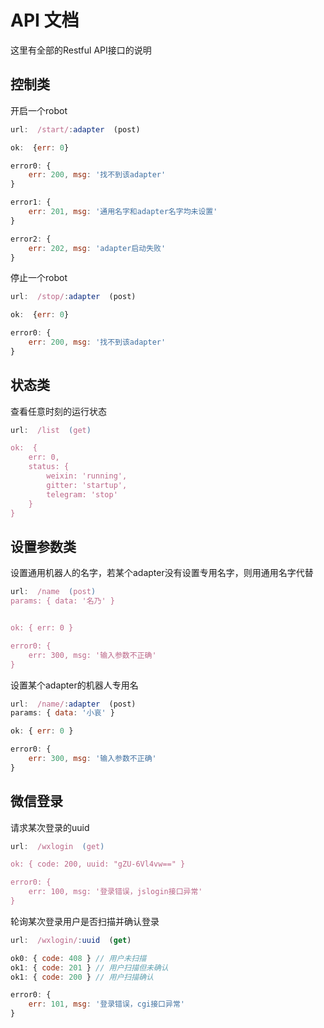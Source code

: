 API 文档
==========


这里有全部的Restful API接口的说明


## 控制类

开启一个robot

```js
url:  /start/:adapter  (post)

ok:  {err: 0}

error0: {
    err: 200, msg: '找不到该adapter'
}

error1: {
    err: 201, msg: '通用名字和adapter名字均未设置'
}

error2: {
    err: 202, msg: 'adapter启动失败'
}
```


停止一个robot

```js
url:  /stop/:adapter  (post)

ok:  {err: 0}

error0: {
    err: 200, msg: '找不到该adapter'
}
```


## 状态类

查看任意时刻的运行状态


```js
url:  /list  (get)

ok:  {
    err: 0, 
    status: {
        weixin: 'running',
        gitter: 'startup',
        telegram: 'stop'   
    }
}
```


## 设置参数类

设置通用机器人的名字，若某个adapter没有设置专用名字，则用通用名字代替

```js
url:  /name  (post)
params: { data: '名乃' }


ok: { err: 0 }

error0: {
    err: 300, msg: '输入参数不正确'
}
```

设置某个adapter的机器人专用名


```js
url:  /name/:adapter  (post)
params: { data: '小哀' }

ok: { err: 0 }

error0: {
    err: 300, msg: '输入参数不正确'
}
```


## 微信登录

请求某次登录的uuid

```js
url:  /wxlogin  (get)

ok: { code: 200, uuid: "gZU-6Vl4vw==" }

error0: {
    err: 100, msg: '登录错误，jslogin接口异常'
}
```

轮询某次登录用户是否扫描并确认登录

```js
url:  /wxlogin/:uuid  (get)

ok0: { code: 408 } // 用户未扫描
ok1: { code: 201 } // 用户扫描但未确认
ok1: { code: 200 } // 用户扫描确认

error0: {
    err: 101, msg: '登录错误，cgi接口异常'
}
```